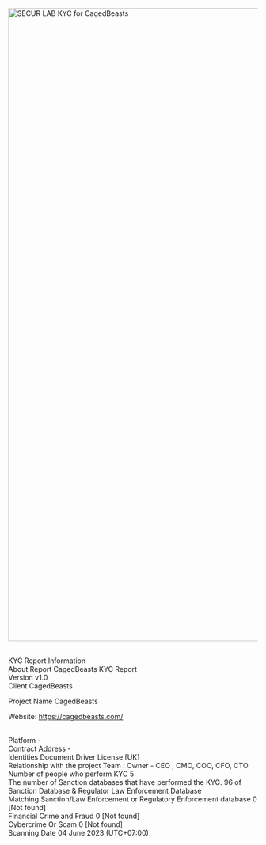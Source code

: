<img width="1280" alt="SECUR LAB KYC for CagedBeasts" src="https://github.com/SECURI-Cybersecurity-Audit-KYC/KYC-Report/assets/111109564/18eae684-42d4-42c4-9911-e1fa29057540">


<br>KYC Report Information
<br>About Report	CagedBeasts KYC Report
<br>Version	v1.0
<br>Client	CagedBeasts

Project Name	CagedBeasts

Website: https://cagedbeasts.com/


<br>Platform	-
<br>Contract Address	-
<br>Identities Document	Driver License [UK]
<br>Relationship with the project	Team : Owner - CEO , CMO, COO, CFO, CTO
<br>Number of people who perform KYC	5
<br>The number of Sanction databases that have performed the KYC.	96 of Sanction Database & Regulator Law Enforcement Database
<br>Matching Sanction/Law Enforcement or Regulatory Enforcement database	0 [Not found]
<br>Financial Crime and Fraud	0 [Not found]
<br>Cybercrime Or Scam	0 [Not found]
<br>Scanning Date	04 June 2023 (UTC+07:00)
